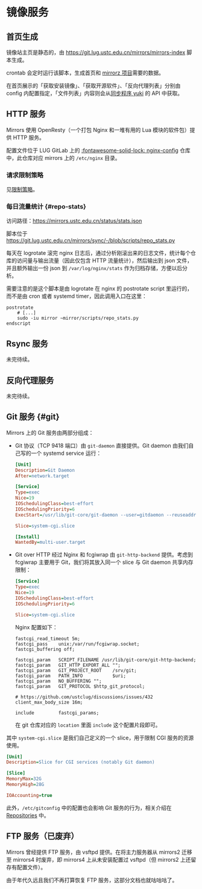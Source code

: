 # 镜像服务

## 首页生成

镜像站主页是静态的，由 <https://git.lug.ustc.edu.cn/mirrors/mirrors-index> 脚本生成。

crontab 会定时运行该脚本，生成首页和 [mirrorz 项目](https://mirrorz.org/)需要的数据。

在首页展示的「获取安装镜像」、「获取开源软件」、「反向代理列表」分别由 config 内配置指定，「文件列表」内容则会从[同步程序 yuki](https://github.com/ustclug/yuki) 的 API 中获取。

## HTTP 服务

Mirrors 使用 OpenResty（一个打包 Nginx 和一堆有用的 Lua 模块的软件包）提供 HTTP 服务。

配置文件位于 LUG GitLab 上的 [:fontawesome-solid-lock: nginx-config](https://git.lug.ustc.edu.cn/mirrors/nginx-config) 仓库中，此仓库对应 mirrors 上的 `/etc/nginx` 目录。

### 请求限制策略

见[限制策略](limiter.md)。

### 每日流量统计 {#repo-stats}

访问路径：<https://mirrors.ustc.edu.cn/status/stats.json>

脚本位于 <https://git.lug.ustc.edu.cn/mirrors/sync/-/blob/scripts/repo_stats.py>

每天在 logrotate 滚完 nginx 日志后，通过分析刚滚出来的日志文件，统计每个仓库的访问量与输出流量（因此仅包含 HTTP 流量统计），然后输出到 json 文件，并且额外输出一份 json 到 `/var/log/nginx/stats` 作为归档存储，方便以后分析。

需要注意的是这个脚本是由 logrotate 在 nginx 的 postrotate script 里运行的，而不是由 cron 或者 systemd timer，因此调用入口在这里：

```shell title="/etc/logrotate.d/nginx"
postrotate
    # [...]
    sudo -iu mirror ~mirror/scripts/repo_stats.py
endscript
```

## Rsync 服务

未完待续。

## 反向代理服务

未完待续。

## Git 服务 {#git}

Mirrors 上的 Git 服务由两部分组成：

- Git 协议（TCP 9418 端口）由 `git-daemon` 直接提供。Git daemon 由我们自己写的一个 systemd service 运行：

    ```ini title="/etc/systemd/system/git-daemon.service"
    [Unit]
    Description=Git Daemon
    After=network.target

    [Service]
    Type=exec
    Nice=19
    IOSchedulingClass=best-effort
    IOSchedulingPriority=6
    ExecStart=/usr/lib/git-core/git-daemon --user=gitdaemon --reuseaddr --verbose --export-all --forbid-override=receive-pack --timeout=180 --max-connections=32 --base-path=/srv/git

    Slice=system-cgi.slice

    [Install]
    WantedBy=multi-user.target
    ```

- Git over HTTP 经过 Nginx 和 fcgiwrap 由 `git-http-backend` 提供。考虑到 fcgiwrap 主要用于 Git，我们将其放入同一个 slice 与 Git daemon 共享内存限制：

    ```ini title="systemctl edit fcgiwrap.service"
    [Service]
    Type=exec
    Nice=19
    IOSchedulingClass=best-effort
    IOSchedulingPriority=6

    Slice=system-cgi.slice
    ```

    Nginx 配置如下：

    ```nginx title="snippets/git-http"
    fastcgi_read_timeout 5m;
    fastcgi_pass    unix:/var/run/fcgiwrap.socket;
    fastcgi_buffering off;

    fastcgi_param   SCRIPT_FILENAME /usr/lib/git-core/git-http-backend;
    fastcgi_param   GIT_HTTP_EXPORT_ALL "";
    fastcgi_param   GIT_PROJECT_ROOT    /srv/git;
    fastcgi_param   PATH_INFO           $uri;
    fastcgi_param   NO_BUFFERING "";
    fastcgi_param   GIT_PROTOCOL $http_git_protocol;

    # https://github.com/ustclug/discussions/issues/432
    client_max_body_size 16m;

    include         fastcgi_params;
    ```

    在 git 仓库对应的 `location` 里面 `include` 这个配置片段即可。

其中 `system-cgi.slice` 是我们自己定义的一个 slice，用于限制 CGI 服务的资源使用。

```ini title="/etc/systemd/system/system-cgi.slice"
[Unit]
Description=Slice for CGI services (notably Git daemon)

[Slice]
MemoryMax=32G
MemoryHigh=28G

IOAccounting=true
```

此外，`/etc/gitconfig` 中的配置也会影响 Git 服务的行为，相关介绍在 [Repositories](repos.md#git) 中。

## FTP 服务（已废弃）

Mirrors 曾经提供 FTP 服务，由 vsftpd 提供。在将主力服务器从 mirrors2 迁移至 mirrors4 时废弃，即 mirrors4 上从未安装配置过 vsftpd（但 mirrors2 上还留存有配置文件）。

由于年代久远且我们不再打算恢复 FTP 服务，这部分文档也就咕咕咕了。
